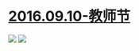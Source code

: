 # [2016.09.10-教师节](http://www.bilibili.com/topic/1506.html)
![](https://bilicoverimg.github.io/2016/2016.09.10-教师节.jpg)
![](https://bilicoverimg.github.io/2016/2016.09.10-教师节%28平板截图%29.jpg)
